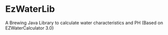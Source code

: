 # EzWaterLib
A Brewing Java Library to calculate water characteristics and PH (Based on EZWaterCalculator 3.0)
